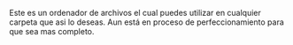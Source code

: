 Este es un ordenador de archivos el cual puedes utilizar en cualquier carpeta que asi lo deseas.
Aun está en proceso de perfeccionamiento para que sea mas completo.

